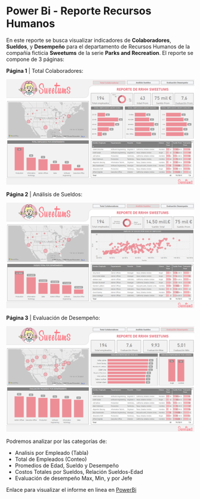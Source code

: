 # Power Bi - Reporte Recursos Humanos

En este reporte se busca visualizar indicadores de **Colaboradores**, **Sueldos**, y **Desempeño** para el departamento de Recursos Humanos de la compañia ficticia **Sweetums** de la serie **Parks and Recreation**. El reporte se compone de 3 páginas:

  **Página 1** | Total Colaboradores:

  ![pagina_1.png](https://github.com/guadano/Power_Bi_Reporte_RRHH/blob/main/Imagenes/pagina_1.png)
  
  **Página 2** | Análisis de Sueldos:

  ![pagina_2.png](https://github.com/guadano/Power_Bi_Reporte_RRHH/blob/main/Imagenes/pagina_2.png)

  **Página 3** | Evaluación de Desempeño:

  ![pagina_2.png](https://github.com/guadano/Power_Bi_Reporte_RRHH/blob/main/Imagenes/pagina_3.png)
  
Podremos analizar por las categorías de:

  -   Analisis por Empleado (Tabla)
  -   Total de Empleados (Conteo)
  -   Promedios de Edad, Sueldo y Desempeño
  -   Costos Totales por Sueldos, Relación Sueldos-Edad
  -   Evaluación de desempeño Max, Min, y por Jefe
  
Enlace para visualizar el informe en linea en [PowerBi](https://app.powerbi.com/view?r=eyJrIjoiODkwYzdlYTgtNmFmOC00OTFkLTk4ZWUtNmIxNTdkZWUwZDhjIiwidCI6ImJlYTQyMGRlLTJkNjYtNDZmYy05OTVkLTUxYzYwN2MwOGQxZSIsImMiOjl9)
